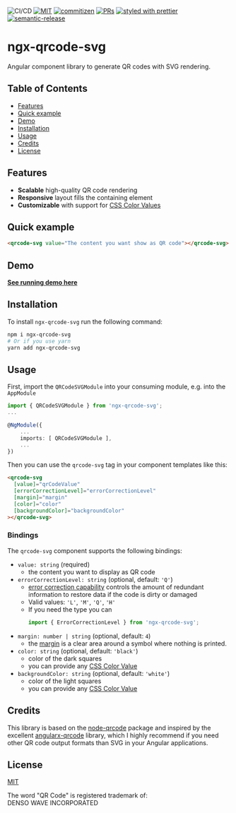 ![CI/CD](https://github.com/katharinakoal/ngx-qrcode-svg/workflows/CI/CD/badge.svg)
[![MIT](https://img.shields.io/packagist/l/doctrine/orm.svg)]()
[![commitizen](https://img.shields.io/badge/commitizen-friendly-brightgreen.svg)]()
[![PRs](https://img.shields.io/badge/PRs-welcome-brightgreen.svg)]()
[![styled with prettier](https://img.shields.io/badge/styled_with-prettier-ff69b4.svg)](https://github.com/prettier/prettier)
[![semantic-release](https://img.shields.io/badge/%20%20%F0%9F%93%A6%F0%9F%9A%80-semantic--release-e10079.svg)](https://github.com/semantic-release/semantic-release)

# ngx-qrcode-svg

Angular component library to generate QR codes with SVG rendering.

## Table of Contents

- [Features](#features)
- [Quick example](#quick-example)
- [Demo](#demo)
- [Installation](#installation)
- [Usage](#usage)
- [Credits](#credits)
- [License](#license)

## Features

- **Scalable** high-quality QR code rendering
- **Responsive** layout fills the containing element
- **Customizable** with support for [CSS Color Values](https://www.w3schools.com/cssref/css_colors_legal.asp)

## Quick example

```html
<qrcode-svg value="The content you want show as QR code"></qrcode-svg>
```

## Demo

**[See running demo here](https://katharinakoal.github.io/ngx-qrcode-svg/)**

## Installation

To install `ngx-qrcode-svg` run the following command:

```bash
npm i ngx-qrcode-svg
# Or if you use yarn
yarn add ngx-qrcode-svg
```

## Usage

First, import the `QRCodeSVGModule` into your consuming module, e.g. into the `AppModule`

```typescript
import { QRCodeSVGModule } from 'ngx-qrcode-svg';
...

@NgModule({
    ...
    imports: [ QRCodeSVGModule ],
    ...
})
```

Then you can use the `qrcode-svg` tag in your component templates like this:

```html
<qrcode-svg
  [value]="qrCodeValue"
  [errorCorrectionLevel]="errorCorrectionLevel"
  [margin]="margin"
  [color]="color"
  [backgroundColor]="backgroundColor"
></qrcode-svg>
```

### Bindings

The `qrcode-svg` component supports the following bindings:

- `value: string` (required)
  - the content you want to display as QR code
- `errorCorrectionLevel: string` (optional, default: `'Q'`)
  - [error correction capability](https://www.qrcode.com/en/about/error_correction.html) controls the amount of redundant information to restore data if the code is dirty or damaged
  - Valid values: `'L'`, `'M'`, `'Q'`, `'H'`
  - If you need the type you can
    ```typescript
    import { ErrorCorrectionLevel } from 'ngx-qrcode-svg';
    ```
- `margin: number | string` (optional, default: `4`)
  - the [margin](https://www.qrcode.com/en/howto/code.html#marginH2Title) is a clear area around a symbol where nothing is printed.
- `color: string` (optional, default: `'black'`)
  - color of the dark squares
  - you can provide any [CSS Color Value](https://www.w3schools.com/cssref/css_colors_legal.asp)
- `backgroundColor: string` (optional, default: `'white'`)
  - color of the light squares
  - you can provide any [CSS Color Value](https://www.w3schools.com/cssref/css_colors_legal.asp)

## Credits

This library is based on the [node-qrcode](https://github.com/soldair/node-qrcode) package and inspired by the excellent [angularx-qrcode](https://github.com/cordobo/angularx-qrcode) library, which I highly recommend if you need other QR code output formats than SVG in your Angular applications.

## License

[MIT](https://github.com/katharinakoal/ngx-qrcode-svg/blob/master/LICENSE)

The word "QR Code" is registered trademark of:<br>
DENSO WAVE INCORPORATED
